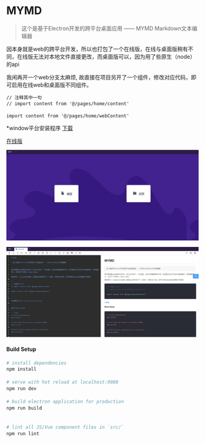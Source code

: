 # MYMD

> 这个是基于Electron开发的跨平台桌面应用 —— MYMD Markdown文本编辑器


因本身就是web的跨平台开发，所以也打包了一个在线版，在线与桌面版稍有不同，在线版无法对本地文件直接更改，而桌面版可以，因为用了些原生（node）的api

我闲再开一个web分支太麻烦, 故直接在项目另开了一个组件，修改对应代码，即可启用在线web和桌面版不同组件。

```
// 注释其中一句
// import content from '@/pages/home/content'

import content from '@/pages/home/webContent'

```
*window平台安装程序 [下载](http://coding-net-production-file-1257242599.cos.ap-shanghai.myqcloud.com/b6f1d1f0-b369-11e9-9668-73b7a72c064a.exe?sign=q-sign-algorithm%3Dsha1%26q-ak%3DAKIDay83lFmaS6Y4LTdzMVO1SdZOyJSNOYpr%26q-sign-time%3D1564560389%3B1564563989%26q-key-time%3D1564560389%3B1564563989%26q-header-list%3D%26q-url-param-list%3Dresponse-content-disposition%3Bresponse-expires%26q-signature%3D003995dc140dc293903d205d75f9f8ba33a3c4dc&response-content-disposition=attachment%3Bfilename%3DMYMD_Setup.exe&response-expires=Fri%2C%2002%20Aug%202019%2020%3A06%3A29%20GMT) 

[在线版](http://47.106.130.141:9529)

![image](./show/none.png)

![image](./show/content.png)

#### Build Setup

``` bash
# install dependencies
npm install

# serve with hot reload at localhost:9080
npm run dev

# build electron application for production
npm run build


# lint all JS/Vue component files in `src/`
npm run lint

```
